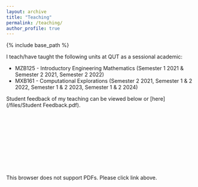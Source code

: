 ```yaml
---
layout: archive
title: "Teaching"
permalink: /teaching/
author_profile: true
---
```


{% include base_path %}


<!-- ## Teaching -->

I teach/have taught the following units at QUT as a sessional academic:
* MZB125 - Introductory Engineering Mathematics (Semester 1 2021 & Semester 2 2021, Semester 2 2022)
* MXB161 - Computational Explorations (Semester 2 2021, Semester 1 & 2 2022, Semester 1 & 2 2023, Semester 1 & 2 2024)

Student feedback of my teaching can be viewed below or [here](/files/Student Feedback.pdf).

<object data="https://jack-powers.com/files/Student%20Feedback.pdf" type="application/pdf" width="700px" height="700px">
    <embed src="https://jack-powers.com/files/Student%20Feedback.pdf">
        <p>This browser does not support PDFs. Please click link above.</p>
    </embed>
</object>


